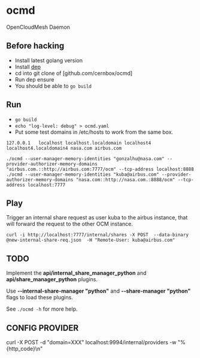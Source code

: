 # ocmd
OpenCloudMesh Daemon


## Before hacking

- Install latest golang version
- Install [dep](https://github.com/golang/dep)
- cd into git clone of [github.com/cernbox/ocmd]
- Run dep ensure
- You should be able to `go build`


## Run
- `go build`
- `echo "log-level: debug" > ocmd.yaml`
- Put some test domains in /etc/hosts to work from the same box.

```
127.0.0.1   localhost localhost.localdomain localhost4 localhost4.localdomain4 nasa.com airbus.com
```


```
./ocmd --user-manager-memory-identities "gonzalhu@nasa.com" --provider-authorizer-memory-domains "airbus.com.::http://airbus.com:7777/ocm" --tcp-address localhost:8888
./ocmd --user-manager-memory-identities "kuba@airbus.com" --provider-authorizer-memory-domains "nasa.com::http://nasa.com.:8888/ocm" --tcp-address localhost:7777
```

## Play

Trigger an internal share request as user kuba to the airbus instance, that will forward the request to the other OCM instance.

```
curl -i http://localhost:7777/internal/shares -X POST  --data-binary @new-internal-share-req.json  -H "Remote-User: kuba@airbus.com" 
```

## TODO

Implement the **api/internal_share_manager_python** and **api/share_manager_python** plugins.

Use **--internal-share-manager "python"** and **--share-manager "python"** flags to load these plugins.

See `./ocmd -h` for more help.

## CONFIG PROVIDER

curl -X POST -d "domain=XXX" localhost:9994/internal/providers -w "%{http_code}\n"